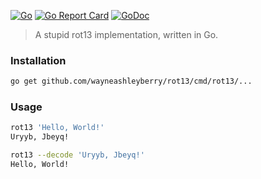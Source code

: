 [![Go](https://github.com/wayneashleyberry/rot13/actions/workflows/go.yml/badge.svg)](https://github.com/wayneashleyberry/rot13/actions/workflows/go.yml)
[![Go Report Card](https://goreportcard.com/badge/github.com/wayneashleyberry/rot13)](https://goreportcard.com/report/github.com/wayneashleyberry/rot13)
[![GoDoc](https://godoc.org/github.com/wayneashleyberry/rot13?status.svg)](https://godoc.org/github.com/wayneashleyberry/rot13)

> A stupid rot13 implementation, written in Go.

### Installation

```sh
go get github.com/wayneashleyberry/rot13/cmd/rot13/...
```

### Usage

```sh
rot13 'Hello, World!'
Uryyb, Jbeyq!
```

```sh
rot13 --decode 'Uryyb, Jbeyq!'
Hello, World!
```
